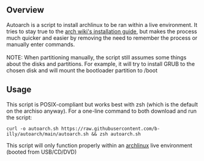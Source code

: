 ## Overview

Autoarch is a script to install archlinux to be ran within a live environment. It tries to stay true to the [arch wiki's installation guide](https://wiki.archlinux.org/title/Installation_guide), but makes the process much quicker and easier by removing the need to remember the process or manually enter commands.<br><br>
NOTE: When partitioning manually, the script still assumes some things about the disks and partitions. For example, it will try to install GRUB to the chosen disk and will mount the bootloader partition to /boot<br>

## Usage

This script is POSIX-compliant but works best with zsh (which is the default on the archiso anyway). For a one-line command to both download and run the script:


`curl -o autoarch.sh https://raw.githubusercontent.com/b-illy/autoarch/main/autoarch.sh && zsh autoarch.sh`


This script will only function properly within an [archlinux](https://archlinux.org/download/) live environment (booted from USB/CD/DVD)
